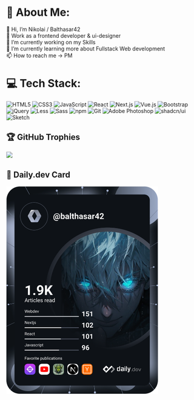 # 💫 About Me:
👋 Hi, I’m Nikolai / Balthasar42 <br>
💞️ Work as a frontend developer & ui-designer <br>
🔭 I’m currently working on my Skills <br>
🌱 I’m currently learning more about Fullstack Web development <br>
📫 How to reach me -> PM

# 💻 Tech Stack:
![HTML5](https://img.shields.io/badge/html5-%23E34F26.svg?style=for-the-badge&logo=html5&logoColor=white)
![CSS3](https://img.shields.io/badge/css3-%231572B6.svg?style=for-the-badge&logo=css3&logoColor=white)
![JavaScript](https://img.shields.io/badge/javascript-%23323330.svg?style=for-the-badge&logo=javascript&logoColor=%23F7DF1E)
![React](https://img.shields.io/badge/react-%2320232a.svg?style=for-the-badge&logo=react&logoColor=%2361DAFB)
![Next.js](https://img.shields.io/badge/next.js-000000?style=for-the-badge&logo=nextdotjs&logoColor=white)
![Vue.js](https://img.shields.io/badge/vuejs-%2335495e.svg?style=for-the-badge&logo=vuedotjs&logoColor=%234FC08D)
![Bootstrap](https://img.shields.io/badge/bootstrap-%23563D7C.svg?style=for-the-badge&logo=bootstrap&logoColor=white)
![jQuery](https://img.shields.io/badge/jquery-%230769AD.svg?style=for-the-badge&logo=jquery&logoColor=white)
![Less](https://img.shields.io/badge/less-2B4C80?style=for-the-badge&logo=less&logoColor=white)
![Sass](https://img.shields.io/badge/sass-%23CC6699.svg?style=for-the-badge&logo=sass&logoColor=white)
![npm](https://img.shields.io/badge/npm-%23CB3837.svg?style=for-the-badge&logo=npm&logoColor=white)
![Git](https://img.shields.io/badge/git-%23F05033.svg?style=for-the-badge&logo=git&logoColor=white)
![Adobe Photoshop](https://img.shields.io/badge/adobe%20photoshop-%2331A8FF.svg?style=for-the-badge&logo=adobephotoshop&logoColor=white)
![shadcn/ui](https://img.shields.io/badge/shadcn/ui-000000?style=for-the-badge&logo=radixui&logoColor=white)
![Sketch](https://img.shields.io/badge/Sketch-FFB387?style=for-the-badge&logo=sketch&logoColor=black)


## 🏆 GitHub Trophies
![](https://github-profile-trophy.vercel.app/?username=Balthasar42&theme=darkhub&no-frame=false&no-bg=true&margin-w=4)

## 🌟 Daily.dev Card
<a href="https://app.daily.dev/Balthasar42"><img src="https://github.com/Balthasar42/Balthasar42/blob/main/devcard.svg" width="400" alt="Balthasar's Dev Card"/></a>

<!---
Balthasar42/Balthasar42 is a ✨ special ✨ repository because its `README.md` (this file) appears on your GitHub profile.
You can click the Preview link to take a look at your changes.
--->
